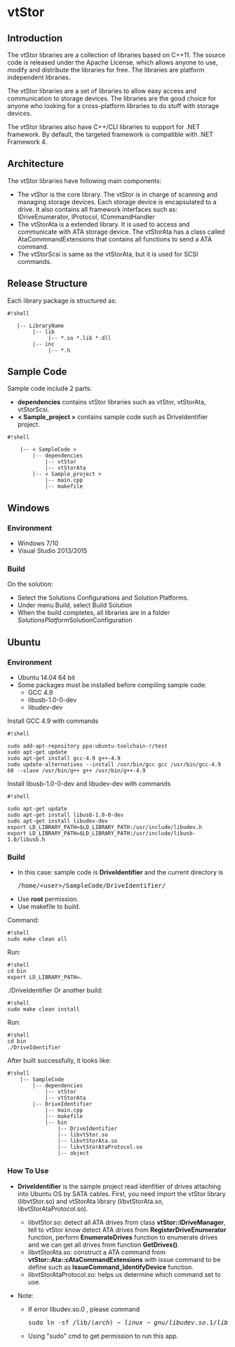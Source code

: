 # vtStor

## Introduction
The vtStor libraries are a collection of libraries based on C++11. The source code is released under the Apache License, which allows anyone to use, modify and distribute the libraries for free. The libraries are platform independent libraries.

The vtStor libraries are a set of libraries to allow easy access and communication to storage devices. The libraries are the good choice for anyone who looking for a cross-platform libraries to do stuff with storage devices.

The vtStor libraries also have C++/CLI libraries to support for .NET framework. By default, the targeted framework is compatible with .NET Framework 4.

## Architecture
The vtStor libraries have following main components:
- The vtStor is the core library. The vtStor is in charge of scanning and managing storage devices. Each storage device is encapsulated to a drive. It also contains all framework interfaces such as: IDriveEnumerator, IProtocol, ICommandHandler
- The vtStorAta is a extended library. It is used to access and communicate with ATA storage device. The vtStorAta has a class called AtaCommmandExtensions that contains all functions to send a ATA command.
- The vtStorScsi is same as the vtStorAta, but it is used for SCSI commands.

## Release Structure
Each library package is structured as:

```
#!shell

   |-- LibraryName
        |-- lib
             |-- *.so *.lib *.dll
        |-- inc
             |-- *.h
```


## Sample Code
Sample code include 2 parts:

- __dependencies__ contains vtStor libraries such as vtStor, vtStorAta, vtStorScsi.
- __< Sample_project >__ contains sample code such as DriveIdentifier project. 

```
#!shell

	|-- < SampleCode >
		|-- dependencies
			|-- vtStor
			|-- vtStorAta
		|-- < Sample_project >
			|-- main.cpp
			|-- makefile
```


## Windows
### Environment
- Windows 7/10
- Visual Studio 2013/2015

### Build
On the solution:

- Select the Solutions Configurations and Solution Platforms. 
- Under menu Build, select Build Solution
- When the build completes, all libraries are in a folder $SolutionsPlatform$SolutionConfiguration

## Ubuntu
### Environment
- Ubuntu 14.04 64 bit
- Some packages must be installed before compiling sample code:
	+ GCC 4.9
	+ libusb-1.0-0-dev
	+ libudev-dev

Install GCC 4.9 with commands

```
#!shell

sudo add-apt-repository ppa:ubuntu-toolchain-r/test
sudo apt-get update
sudo apt-get install gcc-4.9 g++-4.9
sudo update-alternatives --install /usr/bin/gcc gcc /usr/bin/gcc-4.9 60 --slave /usr/bin/g++ g++ /usr/bin/g++-4.9
```

Install libusb-1.0-0-dev and libudev-dev with commands

```
#!shell

sudo apt-get update
sudo apt-get install libusb-1.0-0-dev
sudo apt-get install libudev-dev
export LD_LIBRARY_PATH=$LD_LIBRARY_PATH:/usr/include/libudev.h
export LD_LIBRARY_PATH=$LD_LIBRARY_PATH:/usr/include/libusb-1.0/libusb.h
```

### Build
- In this case: sample code is __DriveIdentifier__ and the current directory is <pre>/home/<user\>/SampleCode/DriveIdentifier/</pre>
- Use __root__ permission.
- Use makefile to build.

Command:
```
#!shell
sudo make clean all
```
Run:
```
#!shell
cd bin
export LD_LIBRARY_PATH=.
```
./DriveIdentifier</pre>
Or another build:
```
#!shell
sudo make clean install
```
Run:
```
#!shell
cd bin
./DriveIdentifier
```
After built successfully, it looks like:
```
#!shell
	|-- SampleCode
		|-- dependencies
			|-- vtStor
			|-- vtStorAta
		|-- DriveIdentifier
			|-- main.cpp
			|-- makefile
			|-- bin
				|-- DriveIdentifier
				|-- libvtStor.so
				|-- libvtStorAta.so
				|-- libvtStorAtaProtocol.so
				|-- object
```
### How To Use
-  __DriveIdentifier__ is the sample project read idenfitier of drives attaching into Ubuntu OS by SATA cables. First, you need import the vtStor library (libvtStor.so) and vtStorAta library (libvtStorAta.so, libvtStorAtaProtocol.so).
  	+ libvtStor.so: detect all ATA drives from class __vtStor::IDriveManager__, tell to vtStor know detect ATA drives from __RegisterDriveEnumerator__ function, perform __EnumerateDrives__ function to enumerate drives and we can get all drives from function __GetDrives()__.
	+ libvtStorAta.so: construct a ATA command from __vtStor::Ata::cAtaCommandExtensions__ with issue command to be define such as __IssueCommand_IdentifyDevice__ function.
	+ libvtStorAtaProtocol.so: helps us determine which command set to use.
	
- Note:
    - If error libudev.so.0 , please command <pre>sudo ln -sf /lib/$(arch)-linux-gnu/libudev.so.1 /lib/$(arch)-linux-gnu/libudev.so.0</pre>
    - Using "sudo" cmd to get permission to run this app.
